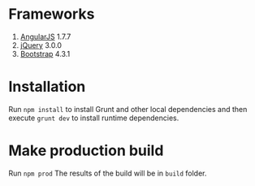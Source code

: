 <h1>Frameworks</h1>
<ol>
  <li><a href="http://angularjs.org/" rel="nofollow">AngularJS</a> 1.7.7</li>
  <li><a href="http://jquery.com/" rel="nofollow">jQuery</a> 3.0.0</li>
  <li><a href="http://getbootstrap.com/" rel="nofollow">Bootstrap</a> 4.3.1</li>
</ol>

<h1>Installation</h1>
Run <code>npm install</code> to install Grunt and other local dependencies and then execute <code>grunt dev</code> to install runtime dependencies.

<h1>Make production build</h1>
Run <code>npm prod</code> The results of the build will be in <code>build</code> folder.

